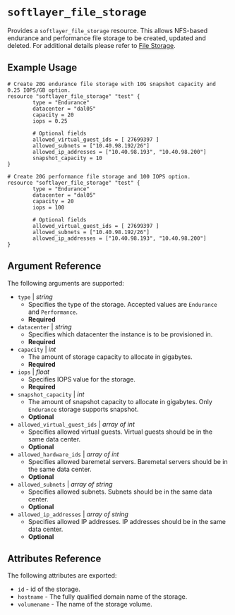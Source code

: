# `softlayer_file_storage`

Provides a `softlayer_file_storage` resource. This allows NFS-based endurance and performance file storage to be created, updated and deleted.
For additional details please refer to [File Storage](https://knowledgelayer.softlayer.com/topic/file-storage).

## Example Usage

```hcl
# Create 20G endurance file storage with 10G snapshot capacity and 0.25 IOPS/GB option.
resource "softlayer_file_storage" "test" {
        type = "Endurance"
        datacenter = "dal05"
        capacity = 20
        iops = 0.25
        
        # Optional fields
        allowed_virtual_guest_ids = [ 27699397 ]
        allowed_subnets = ["10.40.98.192/26"]
        allowed_ip_addresses = ["10.40.98.193", "10.40.98.200"]
        snapshot_capacity = 10
}

# Create 20G performance file storage and 100 IOPS option.
resource "softlayer_file_storage" "test" {
        type = "Endurance"
        datacenter = "dal05"
        capacity = 20
        iops = 100
        
        # Optional fields
        allowed_virtual_guest_ids = [ 27699397 ]
        allowed_subnets = ["10.40.98.192/26"]
        allowed_ip_addresses = ["10.40.98.193", "10.40.98.200"]
}
```

## Argument Reference

The following arguments are supported:

* `type` | *string*
    * Specifies the type of the storage. Accepted values are `Endurance` and `Performance`.
    * **Required**
* `datacenter` | *string*
    * Specifies which datacenter the instance is to be provisioned in.
    * **Required**
* `capacity` | *int*
    * The amount of storage capacity to allocate in gigabytes.
    * **Required**
* `iops` | *float*
    * Specifies IOPS value for the storage.
    * **Required**
* `snapshot_capacity` | *int*
    * The amount of snapshot capacity to allocate in gigabytes. Only `Endurance` storage supports snapshot.
    * **Optional**
* `allowed_virtual_guest_ids` | *array of int*
    * Specifies allowed virtual guests. Virtual guests should be in the same data center.
    * **Optional**
* `allowed_hardware_ids` | *array of int*
    * Specifies allowed baremetal servers. Baremetal servers should be in the same data center.
    * **Optional**    
* `allowed_subnets` | *array of string*
    * Specifies allowed subnets. Subnets should be in the same data center.
    * **Optional**    
* `allowed_ip_addresses` | *array of string*
    * Specifies allowed IP addresses. IP addresses should be in the same data center.
    * **Optional**    
    

## Attributes Reference

The following attributes are exported:

* `id` - id of the storage.
* `hostname` - The fully qualified domain name of the storage. 
* `volumename` - The name of the storage volume.
